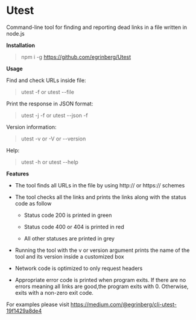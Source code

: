 # Utest

Command-line tool for finding and reporting dead links in a file written in node.js

**Installation**

> npm i -g https://github.com/egrinberg/Utest

**Usage**

Find and check URLs inside file:

> utest -f <filename> or utest --file <filename>

Print the response in JSON format:

> utest -j -f <filename> or utest --json -f <filename>

Version information:

> utest -v or -V or --version

Help:

> utest -h or utest --help

**Features**

- The tool finds all URLs in the file by using http:// or https:// schemes

- The tool checks all the links and prints the links along with the status code as follow

  - Status code 200 is printed in green

  - Status code 400 or 404 is printed in red

  - All other statuses are printed in grey

- Running the tool with the v or version argument prints the name of the tool and its version inside a customized box

- Network code is optimized to only request headers

- Appropriate error code is printed when program exits. If there are no errors meaning all links are good,the program exits with 0. Otherwise, exits with a non-zero exit code.

For examples please visit https://medium.com/@egrinberg/cli-utest-19f1429a8de4

